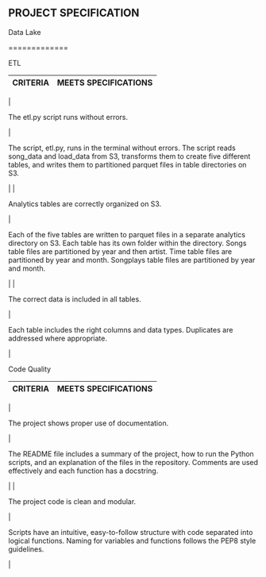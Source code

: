 PROJECT SPECIFICATION
---------------------

Data Lake

=============

ETL

| CRITERIA | MEETS SPECIFICATIONS |
| --- | --- |
|

The etl.py script runs without errors.

|

The script, etl.py, runs in the terminal without errors. The script reads song_data and load_data from S3, transforms them to create five different tables, and writes them to partitioned parquet files in table directories on S3.

|
|

Analytics tables are correctly organized on S3.

|

Each of the five tables are written to parquet files in a separate analytics directory on S3. Each table has its own folder within the directory. Songs table files are partitioned by year and then artist. Time table files are partitioned by year and month. Songplays table files are partitioned by year and month.

|
|

The correct data is included in all tables.

|

Each table includes the right columns and data types. Duplicates are addressed where appropriate.

|

Code Quality

| CRITERIA | MEETS SPECIFICATIONS |
| --- | --- |
|

The project shows proper use of documentation.

|

The README file includes a summary of the project, how to run the Python scripts, and an explanation of the files in the repository. Comments are used effectively and each function has a docstring.

|
|

The project code is clean and modular.

|

Scripts have an intuitive, easy-to-follow structure with code separated into logical functions. Naming for variables and functions follows the PEP8 style guidelines.

|
